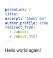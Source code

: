 ```yaml
---
permalink: /
title: 
excerpt: "About me"
author_profile: true
redirect_from: 
  - /about/
  - /about.html
---
```


Hello world again!
